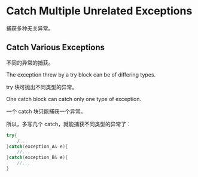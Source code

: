 # Catch Multiple Unrelated Exceptions

捕获多种无关异常。

## Catch Various Exceptions

不同的异常的捕获。

The exception threw by a try block can be of differing types.

try 块可抛出不同类型的异常。

One catch block can catch only one type of exception.

一个 catch 块只能捕获一个异常。

所以，多写几个 catch，就能捕获不同类型的异常了：

~~~C++
try{
    /...
}catch(exception_A& e){
    //...
}catch(exception_B& e){
    //...
}
~~~

